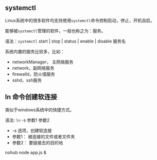 ## systemctl

Linux系统中的很多软件均支持使用`systemctl`命令控制启动，停止，开机自启。

能够被`systemctl`管理的软件，一般也称之为：服务。

语法：`systemctl` start | stop | status | enable | disable 服务名



系统内置的服务比较多，比如：

- networkManager， 主网络服务
- network，副网络服务
- firewalld，防火墙服务
- sshd，ssh服务

## ln 命令创建软连接

类似于windows系统中的快捷方式。

语法: `ln` -s 参数1 参数2

- -s 选项，创建软连接
- 参数1： 被连接的文件或者文件夹
- 参数2： 要链接去的目的地





nohub node app.js &
